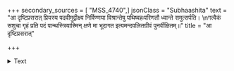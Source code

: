 +++
secondary_sources = [ "MSS_4740",]
jsonClass = "Subhaashita"
text = "आ दृष्टिप्रसरात् प्रियस्य पदवीमुद्वीक्ष्य निर्विण्णया विश्रान्तेषु पथिष्वहःपरिणतौ ध्वान्ते समुत्सर्पति।  \nगत्वैकं सशुचा गृहं प्रति पदं पान्थस्त्रियास्मिन् क्षणे मा भूदागत इत्यमन्दवलितग्रीवं पुनर्वीक्षितम्॥"
title = "आ दृष्टिप्रसरात्"

+++

<details><summary>Text</summary>

आ दृष्टिप्रसरात् प्रियस्य पदवीमुद्वीक्ष्य निर्विण्णया विश्रान्तेषु पथिष्वहःपरिणतौ ध्वान्ते समुत्सर्पति।  
गत्वैकं सशुचा गृहं प्रति पदं पान्थस्त्रियास्मिन् क्षणे मा भूदागत इत्यमन्दवलितग्रीवं पुनर्वीक्षितम्॥
</details>
